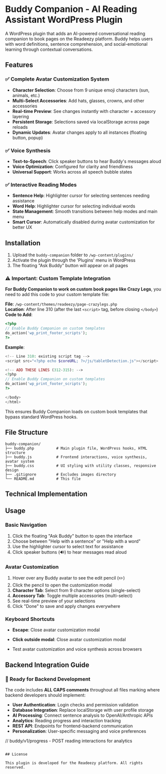 # Buddy Companion - AI Reading Assistant WordPress Plugin

A WordPress plugin that adds an AI-powered conversational reading companion to book pages on the Readeezy platform. Buddy helps users with word definitions, sentence comprehension, and social-emotional learning through contextual conversations.

## Features

### ✅ Complete Avatar Customization System
- **Character Selection**: Choose from 9 unique emoji characters (sun, animals, etc.)
- **Multi-Select Accessories**: Add hats, glasses, crowns, and other accessories
- **Real-time Preview**: See changes instantly with character + accessory layering
- **Persistent Storage**: Selections saved via localStorage across page reloads
- **Dynamic Updates**: Avatar changes apply to all instances (floating button, popup)

### ✅ Voice Synthesis
- **Text-to-Speech**: Click speaker buttons to hear Buddy's messages aloud
- **Voice Optimization**: Configured for clarity and friendliness
- **Universal Support**: Works across all speech bubble states

### ✅ Interactive Reading Modes
- **Sentence Help**: Highlighter cursor for selecting sentences needing assistance
- **Word Help**: Highlighter cursor for selecting individual words
- **State Management**: Smooth transitions between help modes and main menu
- **Smart Cursor**: Automatically disabled during avatar customization for better UX

## Installation

1. Upload the `buddy-companion` folder to `/wp-content/plugins/`
2. Activate the plugin through the 'Plugins' menu in WordPress
3. The floating "Ask Buddy" button will appear on all pages

### ⚠️ Important: Custom Template Integration

**For Buddy Companion to work on custom book pages like Crazy Legs**, you need to add this code to your custom template file:

**File**: `/wp-content/themes/readeezy/page-crazylegs.php`  
**Location**: After line 310 (after the last `<script>` tag, before closing `</body>`)  
**Code to Add**:
```php
<?php 
// Enable Buddy Companion on custom templates
do_action('wp_print_footer_scripts'); 
?>
```

**Example**:
```php
<!-- Line 310: existing script tag -->
<script src="<?php echo $coreURL; ?>/js/tabletDetection.js"></script>

<!-- ADD THESE LINES (312-315): -->
<?php 
// Enable Buddy Companion on custom templates
do_action('wp_print_footer_scripts'); 
?>

</body>
</html>
```

This ensures Buddy Companion loads on custom book templates that bypass standard WordPress hooks.

## File Structure

```
buddy-companion/
├── buddy.php          # Main plugin file, WordPress hooks, HTML structure
├── buddy.js           # Frontend interactions, voice synthesis, avatar system
├── buddy.css          # UI styling with utility classes, responsive design
├── .gitignore         # Excludes images directory
└── README.md          # This file
```

## Technical Implementation



## Usage

### Basic Navigation
1. Click the floating "Ask Buddy" button to open the interface
2. Choose between "Help with a sentence" or "Help with a word"
3. Use the highlighter cursor to select text for assistance
4. Click speaker buttons (🔊) to hear messages read aloud

### Avatar Customization
1. Hover over any Buddy avatar to see the edit pencil (✏️)
2. Click the pencil to open the customization modal
3. **Character Tab**: Select from 9 character options (single-select)
4. **Accessory Tab**: Toggle multiple accessories (multi-select)
5. See real-time preview of your selections
6. Click "Done" to save and apply changes everywhere

### Keyboard Shortcuts
- **Escape**: Close avatar customization modal
- **Click outside modal**: Close avatar customization modal






- Test avatar customization and voice synthesis across browsers

## Backend Integration Guide

### 🔧 Ready for Backend Development
The code includes **ALL CAPS comments** throughout all files marking where backend developers should implement:

- **User Authentication**: Login checks and permission validation
- **Database Integration**: Replace localStorage with user profile storage
- **AI Processing**: Connect sentence analysis to OpenAI/Anthropic APIs
- **Analytics**: Reading progress and interaction tracking
- **REST API**: Endpoints for frontend-backend communication
- **Personalization**: User-specific messaging and voice preferences


// buddy/v1/progress - POST reading interactions for analytics
```

## License

This plugin is developed for the Readeezy platform. All rights reserved.


